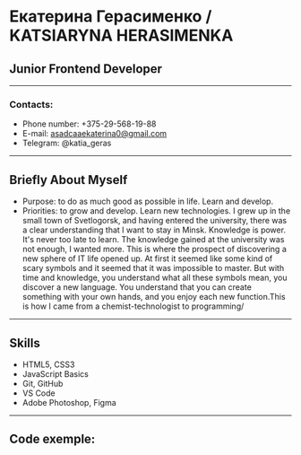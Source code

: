 # Екатерина Герасименко / KATSIARYNA HERASIMENKA
## Junior Frontend Developer

---

### Contacts:

* Phone number: +375-29-568-19-88
* E-mail: asadcaaekaterina0@gmail.com
* Telegram: @katia_geras

---

## Briefly About Myself

* Purpose: to do as much good as possible in life. Learn and develop.
* Priorities: to grow and develop. Learn new technologies.
I grew up in the small town of Svetlogorsk, and having entered the university, there was a clear understanding that I want to stay in Minsk. Knowledge is power. It's never too late to learn. The knowledge gained at the university was not enough, I wanted more. This is where the prospect of discovering a new sphere of IT life opened up. At first it seemed like some kind of scary symbols and it seemed that it was impossible to master. But with time and knowledge, you understand what all these symbols mean, you discover a new language. You understand that you can create something with your own hands, and you enjoy each new function.This is how I came from a chemist-technologist to programming/

---
## Skills
 
* HTML5, CSS3
* JavaScript Basics
* Git, GitHub
* VS Code
* Adobe Photoshop, Figma

---
## Code exemple:
 

